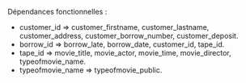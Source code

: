 Dépendances fonctionnelles :
- customer_id => customer_firstname, customer_lastname, customer_address, customer_borrow_number, customer_deposit.
- borrow_id => borrow_late, borrow_date, customer_id, tape_id.
- tape_id => movie_title, movie_actor, movie_time, movie_director, typeofmovie_name.
- typeofmovie_name => typeofmovie_public.
